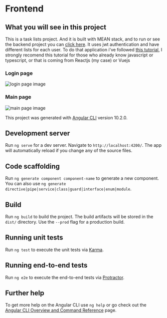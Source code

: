# Frontend


## What you will see in this project
This is a task lists project. And it is built with MEAN stack, and to run or see the backend project you can [click here](https://github.com/vitortrimer/task-manager-backend). It uses jwt authentication and have different lists for each user. To do that application i've followed [this tutorial](https://www.youtube.com/watch?v=V-CeWkz1MNQ&list=PLIjdNHWULhPSZFDzQU6AnbVQNNo1NTRpd), I strongly recomend this tutorial for those who already know javascript or typescript, or that is coming from Reactjs (my case) or Vuejs

### Login page
![login page image](https://i.imgur.com/n2t97Hr.png)

### Main page
![main page image](https://i.imgur.com/nYDwDzN.png)



This project was generated with [Angular CLI](https://github.com/angular/angular-cli) version 10.2.0.

## Development server

Run `ng serve` for a dev server. Navigate to `http://localhost:4200/`. The app will automatically reload if you change any of the source files.

## Code scaffolding

Run `ng generate component component-name` to generate a new component. You can also use `ng generate directive|pipe|service|class|guard|interface|enum|module`.

## Build

Run `ng build` to build the project. The build artifacts will be stored in the `dist/` directory. Use the `--prod` flag for a production build.

## Running unit tests

Run `ng test` to execute the unit tests via [Karma](https://karma-runner.github.io).

## Running end-to-end tests

Run `ng e2e` to execute the end-to-end tests via [Protractor](http://www.protractortest.org/).

## Further help

To get more help on the Angular CLI use `ng help` or go check out the [Angular CLI Overview and Command Reference](https://angular.io/cli) page.
